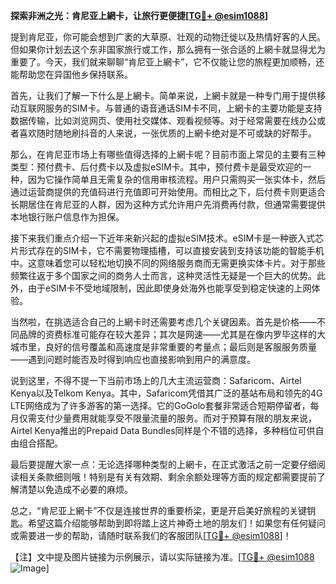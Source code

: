 **探索非洲之光：肯尼亚上網卡，让旅行更便捷[[TG💪+ @esim1088](https://t.me/s/esim1088)]**

提到肯尼亚，你可能会想到广袤的大草原、壮观的动物迁徙以及热情好客的人民。但如果你计划去这个东非国家旅行或工作，那么拥有一张合适的上網卡就显得尤为重要了。今天，我们就来聊聊“肯尼亚上網卡”，它不仅能让您的旅程更加顺畅，还能帮助您在异国他乡保持联系。

首先，让我们了解一下什么是上網卡。简单来说，上網卡就是一种专门用于提供移动互联网服务的SIM卡。与普通的语音通话SIM卡不同，上網卡的主要功能是支持数据传输，比如浏览网页、使用社交媒体、观看视频等。对于经常需要在线办公或者喜欢随时随地刷抖音的人来说，一张优质的上網卡绝对是不可或缺的好帮手。

那么，在肯尼亚市场上有哪些值得选择的上網卡呢？目前市面上常见的主要有三种类型：预付费卡、后付费卡以及虚拟eSIM卡。其中，预付费卡是最受欢迎的一种，因为它操作简单且无需复杂的信用审核流程。用户只需购买一张实体卡，然后通过运营商提供的充值码进行充值即可开始使用。而相比之下，后付费卡则更适合长期居住在肯尼亚的人群，因为这种方式允许用户先消费再付款，但通常需要提供本地银行账户信息作为担保。

接下来我们重点介绍一下近年来新兴起的虚拟eSIM技术。eSIM卡是一种嵌入式芯片形式存在的SIM卡，它不需要物理插槽，可以直接安装到支持该功能的智能手机中。这意味着您可以轻松地切换不同的网络服务商而无需更换实体卡片。对于那些频繁往返于多个国家之间的商务人士而言，这种灵活性无疑是一个巨大的优势。此外，由于eSIM卡不受地域限制，因此即使身处海外也能享受到稳定快速的上网体验。

当然啦，在挑选适合自己的上網卡时还需要考虑几个关键因素。首先是价格——不同品牌的资费标准可能存在较大差异；其次是网速——尤其是在像内罗毕这样的大城市里，良好的信号覆盖和高速度是非常重要的考量点；最后则是客服服务质量——遇到问题时能否及时得到响应也直接影响到用户的满意度。

说到这里，不得不提一下当前市场上的几大主流运营商：Safaricom、Airtel Kenya以及Telkom Kenya。其中，Safaricom凭借其广泛的基站布局和领先的4G LTE网络成为了许多游客的第一选择。它的GoGolo套餐非常适合短期停留者，每月仅需支付少量费用就能享受不限量流量的服务。而对于预算有限的朋友来说，Airtel Kenya推出的Prepaid Data Bundles同样是个不错的选择，多种档位可供自由组合搭配。

最后要提醒大家一点：无论选择哪种类型的上網卡，在正式激活之前一定要仔细阅读相关条款细则哦！特别是有关有效期、剩余余额处理等方面的规定都需要提前了解清楚以免造成不必要的麻烦。

总之，“肯尼亚上網卡”不仅是连接世界的重要桥梁，更是开启美好旅程的关键钥匙。希望这篇介绍能够帮助到即将踏上这片神奇土地的朋友们！如果您有任何疑问或需要进一步的帮助，请随时联系我们的客服团队[[TG💪+ @esim1088](https://t.me/s/esim1088)]！

【注】文中提及图片链接为示例展示，请以实际链接为准。[[TG💪+ @esim1088](https://t.me/s/esim1088) ![Image](https://i.postimg.cc/4NQfJmqS/Snipaste-2025-05-13-00-14-12.png)]